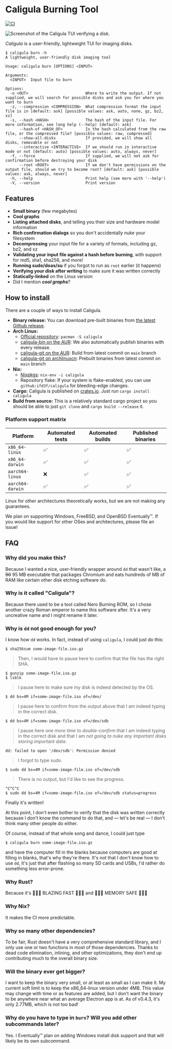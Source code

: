 # Caligula Burning Tool

[![CI](https://github.com/ifd3f/caligula/actions/workflows/ci.yml/badge.svg)](https://github.com/ifd3f/caligula/actions/workflows/ci.yml)

![Screenshot of the Caligula TUI verifying a disk.](./images/verifying.png)

_Caligula_ is a user-friendly, lightweight TUI for imaging disks.

```
$ caligula burn -h
A lightweight, user-friendly disk imaging tool

Usage: caligula burn [OPTIONS] <INPUT>

Arguments:
  <INPUT>  Input file to burn

Options:
  -o <OUT>                         Where to write the output. If not supplied, we will search for possible disks and ask you for where you want to burn
  -z, --compression <COMPRESSION>  What compression format the input file is in [default: ask] [possible values: ask, auto, none, gz, bz2, xz]
  -s, --hash <HASH>                The hash of the input file. For more information, see long help (--help) [default: ask]
      --hash-of <HASH_OF>          Is the hash calculated from the raw file, or the compressed file? [possible values: raw, compressed]
      --show-all-disks             If provided, we will show all disks, removable or not
      --interactive <INTERACTIVE>  If we should run in interactive mode or not [default: auto] [possible values: auto, always, never]
  -f, --force                      If supplied, we will not ask for confirmation before destroying your disk
      --root <ROOT>                If we don't have permissions on the output file, should we try to become root? [default: ask] [possible values: ask, always, never]
  -h, --help                       Print help (see more with '--help')
  -V, --version                    Print version
```

## Features

- **Small binary** (few megabytes)
- **Cool graphs**
- **Listing attached disks**, and telling you their size and hardware model information
- **Rich confirmation dialogs** so you don't accidentally nuke your filesystem
- **Decompressing** your input file for a variety of formats, including gz, bz2, and xz
- **Validating your input file against a hash before burning**, with support for md5, sha1, sha256, and more!
- **Running sudo/doas/su** if you forgot to run as `root` earlier (it happens)
- **Verifying your disk after writing** to make sure it was written correctly
- **Statically-linked** on the Linux version
- Did I mention _**cool graphs**_?

## How to install

There are a couple of ways to install Caligula.

- **Binary release:** You can download pre-built binaries from [the latest Github release](https://github.com/ifd3f/caligula/releases/latest).
- **Arch Linux:** 
  - [Official repository](https://archlinux.org/packages/extra/x86_64/caligula): `pacman -S caligula`
  - [caligula-bin on the AUR](https://aur.archlinux.org/packages/caligula-bin): We also automatically publish binaries with every release.
  - [caligula-git on the AUR](https://aur.archlinux.org/packages/caligula-git): Build from latest commit on `main` branch
  - [caligula-git on archlinuxcn](https://github.com/archlinuxcn/repo/tree/master/archlinuxcn/caligula-git): Prebuilt binaries from latest commit on `main` branch
- **Nix:**
  - [Nixpkgs](https://github.com/NixOS/nixpkgs/blob/master/pkgs/by-name/ca/caligula/package.nix): `nix-env -i caligula`
  - Repository flake: If your system is flake-enabled, you can use `github:ifd3f/caligula` for bleeding-edge changes.
- **Cargo:** Caligula is published on [crates.io](https://crates.io/crates/caligula). Just run `cargo install caligula`
- **Build from source:** This is a relatively standard cargo project so you should be able to just `git clone` and `cargo build --release` it.

### Platform support matrix

| Platform         | Automated tests | Automated builds | Published binaries |
|------------------|-----------------|------------------|--------------------|
| `x86_64-linux`   | ✅               | ✅                | ✅                  |
| `x86_64-darwin`  | ✅               | ✅                | ✅                  |
| `aarch64-linux`  | ❌               | ✅                | ✅                  |
| `aarch64-darwin` | ✅               | ✅                | ✅                  |

Linux for other architectures theoretically works, but we are not making any guarantees.

We plan on supporting Windows, FreeBSD, and OpenBSD Eventually™. If you would like support for other OSes and architectures, please file an issue!

## FAQ

### Why did you make this?

Because I wanted a nice, user-friendly wrapper around `dd` that wasn't like, a ~~90~~ 95 MB executable that packages Chromium and eats hundreds of MB of RAM like certain other disk etching software do.

### Why is it called "Caligula"?

Because there used to be a tool called Nero Burning ROM, so I chose another crazy Roman emperor to name this software after. It's a very uncreative name and I might rename it later.

### Why is `dd` not good enough for you?

I know how `dd` works. In fact, instead of using `caligula`, I could just do this:

```
$ sha256sum some-image-file.iso.gz
```
> Then, I would have to pause here to confirm that the file has the right SHA.
```
$ gunzip some-image-file.iso.gz
$ lsblk
```
> I pause here to make sure my disk is indeed detected by the OS.
```
$ dd bs=4M if=some-image-file.iso of=/dev/
```
> I pause here to confirm from the output above that I am indeed typing in the correct disk.
```
$ dd bs=4M if=some-image-file.iso of=/dev/sdb
```
> I pause here *one more time* to *double-confirm* that I am indeed typing in the correct disk and that I am *not going to nuke any important disks storing important data*.
```
dd: failed to open '/dev/sdb': Permission denied
```
> I forgot to type sudo.
```
$ sudo dd bs=4M if=some-image-file.iso of=/dev/sdb
```
> There is no output, but I'd like to see the progress.
```
^C^C^C
$ sudo dd bs=4M if=some-image-file.iso of=/dev/sdb status=progress
```
Finally it's written!

At this point, I don't even bother to verify that the disk was written correctly because I don't know the command to do that, and — let's be real — I don't think many other people do either.

Of course, instead of that whole song and dance, I could just type

```
$ caligula burn some-image-file.iso.gz
```

and have the computer fill in the blanks because computers are good at filling in blanks, that's why they're there. It's not that I don't know how to use `dd`, it's just that after flashing so many SD cards and USBs, I'd rather do something less error-prone.

### Why Rust?

Because it's 🚀🚀🚀 BLAZING FAST 🚀🚀🚀 and 💾💾💾 MEMORY SAFE 💾💾💾

### Why Nix?

It makes the CI more predictable.

### Why so many other dependencies?

To be fair, Rust doesn't have a very comprehensive standard library, and I only use one or two functions in most of those dependencies. Thanks to dead code elimination, inlining, and other optimizations, they don't end up contributing much to the overall binary size.

### Will the binary ever get bigger?

I want to keep the binary very small, or at least as small as I can make it. My current soft limit is to keep the x86_64-linux version under 4MB. This value may change with time or as features are added, but I don't want the binary to be anywhere near what an average Electron app is at. As of v0.4.3, it's only 2.77MB, which is not too bad!

### Why do you have to type in `burn`? Will you add other subcommands later?

Yes. I Eventually™ plan on adding Windows install disk support and that will likely be its own subcommand.

